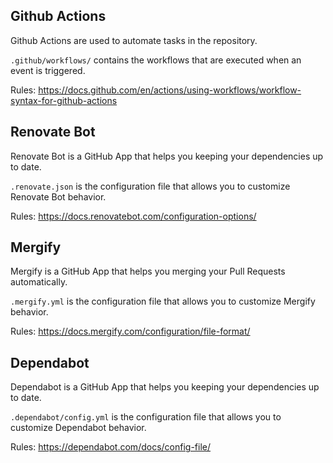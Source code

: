 ## Github Actions

Github Actions are used to automate tasks in the repository.

`.github/workflows/` contains the workflows that are executed when an event is triggered.

Rules: https://docs.github.com/en/actions/using-workflows/workflow-syntax-for-github-actions

## Renovate Bot

Renovate Bot is a GitHub App that helps you keeping your dependencies up to date.

`.renovate.json` is the configuration file that allows you to customize Renovate Bot behavior.

Rules: https://docs.renovatebot.com/configuration-options/

## Mergify

Mergify is a GitHub App that helps you merging your Pull Requests automatically.

`.mergify.yml` is the configuration file that allows you to customize Mergify behavior.

Rules: https://docs.mergify.com/configuration/file-format/

## Dependabot

Dependabot is a GitHub App that helps you keeping your dependencies up to date.

`.dependabot/config.yml` is the configuration file that allows you to customize Dependabot behavior.

Rules: https://dependabot.com/docs/config-file/
